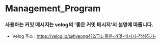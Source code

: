 # Management_Program

### 사용하는 커밋 메시지는 velog의 '좋은 커밋 메시지'의 설명에 따릅니다.<br/>
- Velog 주소 : https://velog.io/@hyeong412/TIL-좋은-커밋-메시지-작성하기- <br/>
